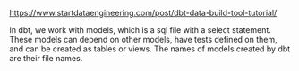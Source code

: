 https://www.startdataengineering.com/post/dbt-data-build-tool-tutorial/

In dbt, we work with models, which is a sql file with a select statement. These models can depend on other models, have tests defined on them, and can be created as tables or views. The names of models created by dbt are their file names.

